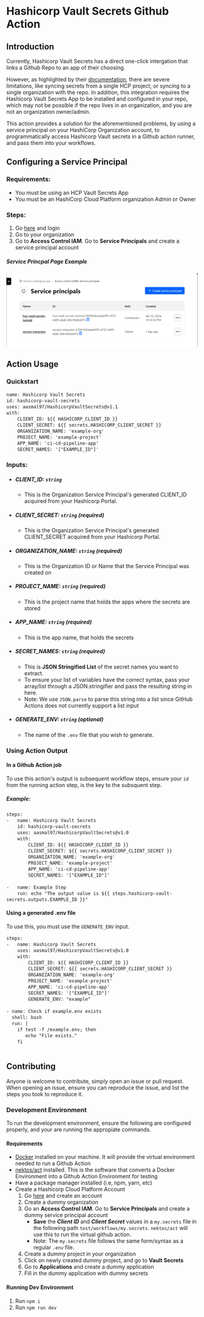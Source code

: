 # Hashicorp Vault Secrets Github Action
## Introduction
Currently, Hashicorp Vault Secrets has a direct one-click intergation that links a Github Repo to an app of their choosing. 

However, as highlighted by their [documentation](https://developer.hashicorp.com/hcp/docs/vault-secrets/integrations/github-actions), there are severe limitations, like syncing secrets from a single HCP project, or syncing to a single organization with the repo. In addition, this integration requires the Hashicorp Vault Secrets App to be installed and configured in your repo, which may not be possible if the repo lives in an organization, and you are not an organization owner/admin. 

This action provides a solution for the aforementioned problems, by using a service principal on your HashiCorp Organization account, to programmatically access Hashicorp Vault secrets in a Github action runner, and pass them into your workflows.
## Configuring a Service Principal 
### Requirements:
- You must be using an HCP Vault Secrets App
- You must be an HashiCorp Cloud Platform organization Admin or Owner

### Steps:
1. Go [here](https://portal.cloud.hashicorp.com/sign-in) and login
2. Go to your organization
3. Go to **Access Control IAM**. Go to **Service Principals** and create a service principal account
##### Service Princpal Page Example
![Example of Sevice Princpal Landing Page](./images/Service_Principal.png)
## Action Usage
### Quickstart 
```
name: Hashicorp Vault Secrets
id: hashicorp-vault-secrets
uses: aasmal97/HashicorpVaultSecrets@v1.1
with: 
    CLIENT_ID: ${{ HASHICORP_CLIENT_ID }}
    CLIENT_SECRET: ${{ secrets.HASHICORP_CLIENT_SECRET }}
    ORGANIZATION_NAME: 'example-org'
    PROJECT_NAME: 'example-project'
    APP_NAME: 'ci-cd-pipeline-app'
    SECRET_NAMES: '["EXAMPLE_ID"]'
```
### Inputs: 
- ##### CLIENT_ID: `string`
  - This is the Organization Service Principal's generated CLIENT_ID acquired from your Hashicorp Portal.
- ##### CLIENT_SECRET: `string` (required)
   - This is the Organization Service Principal's generated CLIENT_SECRET acquired from your Hashicorp Portal.
- ##### ORGANIZATION_NAME: `string` (required)
   - This is the Organization ID or Name that the Service Principal was created on
- ##### PROJECT_NAME: `string` (required)
   - This is the project name that holds the apps where the secrets are stored
- ##### APP_NAME: `string` (required)
   - This is the app name, that holds the secrets 
- ##### SECRET_NAMES: `string` (required)
   - This is **JSON Stringified List** of the secret names you want to extract. 
   - To ensure your list of variables have the correct syntax, pass your array/list through a JSON.stringifier and pass the resulting string in here. 
   - Note: We use `JSON.parse` to parse this string into a list since GitHub Actions does not currently support a list input

- ##### GENERATE_ENV: `string` (optional)
   - The name of the `.env` file that you wish to generate.

### Using Action Output
#### In a Github Action job
To use this action's output is subsequent workflow steps, ensure your `id` from the running action step, is the key to the subsquent step.
##### Example: 
```
steps: 
-   name: Hashicorp Vault Secrets
    id: hashicorp-vault-secrets
    uses: aasmal97/HashicorpVaultSecrets@v1.0
    with: 
        CLIENT_ID: ${{ HASHICORP_CLIENT_ID }}
        CLIENT_SECRET: ${{ secrets.HASHICORP_CLIENT_SECRET }}
        ORGANIZATION_NAME: 'example-org'
        PROJECT_NAME: 'example-project'
        APP_NAME: 'ci-cd-pipeline-app'
        SECRET_NAMES: '["EXAMPLE_ID"]'

-   name: Example Step
    run: echo "The output value is ${{ steps.hashicorp-vault-secrets.outputs.EXAMPLE_ID }}"
```
#### Using a generated .env file 
To use this, you must use the `GENERATE_ENV` input.
```
steps: 
-   name: Hashicorp Vault Secrets
    uses: aasmal97/HashicorpVaultSecrets@v1.0
    with: 
        CLIENT_ID: ${{ HASHICORP_CLIENT_ID }}
        CLIENT_SECRET: ${{ secrets.HASHICORP_CLIENT_SECRET }}
        ORGANIZATION_NAME: 'example-org'
        PROJECT_NAME: 'example-project'
        APP_NAME: 'ci-cd-pipeline-app'
        SECRET_NAMES: '["EXAMPLE_ID"]'
        GENERATE_ENV: "example"

- name: Check if example.env exists
  shell: bash
  run: |
    if test -f /example.env; then
       echo "File exists."
    fi
  
```

## Contributing
Anyone is welcome to contribute, simply open an issue or pull request. When opening an issue, ensure you can reproduce the issue, and list the steps you took to reproduce it.

### Development Environment
To run the development environment, ensure the following are configured properly, and your are running the appropiate commands.  
#### Requirements
- [Docker](https://docs.docker.com/engine/install/) installed on your machine. It will provide the virtual environment needed to run a Github Action
- [nektos/act](https://github.com/nektos/act) installed. This is the software that converts a Docker Environment into a Github Action Environment for testing 
- Have a package manager installed (i.e, npm, yarn, etc)
- Create a Hashicorp Cloud Platform Account
    1. Go [here](https://portal.cloud.hashicorp.com/sign-in) and create an account
    2. Create a dummy organization
    3. Go an **Access Control IAM**. Go to **Service Principals** and create a dummy service principal account
        - **Save** the ***Client ID*** and ***Client Secret*** values in a `my.secrets` file in the following path `test/workflows/my.secrets`. `nektos/act` will use this to run the virtual github action.
        - Note: The `my.secrets` file follows the same form/syntax as a regular `.env` file.
    4. Create a dummy project in your organization
    5. Click on newly created dummy project, and go to **Vault Secrets**
    6. Go to **Applications** and create a dummy application
    8. Fill in the dummy application with dummy secrets

#### Running Dev Environment
1. Run `npm i`
2. Run `npm run dev`
